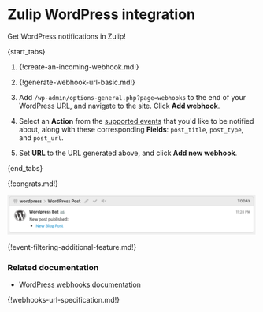 # Zulip WordPress integration

Get WordPress notifications in Zulip!

{start_tabs}

1. {!create-an-incoming-webhook.md!}

1. {!generate-webhook-url-basic.md!}

1. Add `/wp-admin/options-general.php?page=webhooks` to the end of your
   WordPress URL, and navigate to the site. Click **Add webhook**.

1. Select an **Action** from the [supported
   events](#filtering-incoming-events) that you'd like to be notified
   about, along with these corresponding **Fields**: `post_title`,
   `post_type`, and `post_url`.

1. Set **URL** to the URL generated above, and click **Add new webhook**.

{end_tabs}

{!congrats.md!}

![](/static/images/integrations/wordpress/wordpress_post_created.png)

{!event-filtering-additional-feature.md!}

### Related documentation

- [WordPress webhooks documentation][1]

{!webhooks-url-specification.md!}

[1]: https://wordpress.com/support/webhooks/
